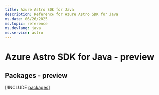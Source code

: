 ```yaml
---
title: Azure Astro SDK for Java
description: Reference for Azure Astro SDK for Java
ms.date: 06/26/2025
ms.topic: reference
ms.devlang: java
ms.service: astro
---
```

# Azure Astro SDK for Java - preview
## Packages - preview
[!INCLUDE [packages](astro-index.md)]